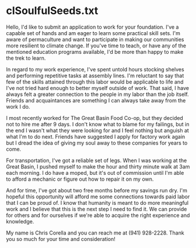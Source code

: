 
# clSoulfulSeeds.txt
Hello, I'd like to submit an application to work for your foundation. I've a capable set of hands and am eager to learn some practical skill sets. I'm aware of permaculture and want to participate in making our communities more resilient to climate change. If you've time to teach, or have any of the mentioned education programs available, I'd be more than happy to make the trek to learn.

In regard to my work experience, I've spent untold hours stocking shelves and performing repetitive tasks at assembly lines. I'm reluctant to say that few of the skills attained through this labor would be applicable to life and I've not tried hard enough to better myself outside of work. That said, I have always felt a greater connection to the people in my labor than the job itself. Friends and acquaintances are something I can always take away from the work I do.

I most recently worked for The Great Basin Food Co-op, but they decided not to hire me after 9 days. I don't know what to blame for my failings, but in the end I wasn't what they were looking for and I feel nothing but anguish at what I'm to do next. Friends have suggested I apply for factory work again but I dread the idea of giving my soul away to these companies for years to come.

For transportation, I've got a reliable set of legs. When I was working at the Great Basin, I pushed myself to make the hour and thirty minute walk at 3am each morning. I do have a moped, but it's out of commission until I'm able to afford a mechanic or figure out how to repair it on my own.

And for time, I've got about two free months before my savings run dry. I'm hopeful this opportunity will afford me some connections towards paid labor that I can be proud of. I know that humanity is meant to do more meaningful work and I believe that this is the next step I need to find it. We can provide for others and for ourselves if we're able to acquire the right experience and knowledge.

My name is Chris Corella and you can reach me at (941) 928-2228.
Thank you so much for your time and consideration!
